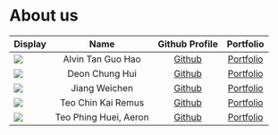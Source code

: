 # About us

Display | Name | Github Profile | Portfolio 
--------|:----:|:--------------:|:---------:
![](https://via.placeholder.com/100.png?text=Photo) | Alvin Tan Guo Hao | [Github](https://github.com/alvintan01) | [Portfolio](team/alvintan01.md)
![](https://via.placeholder.com/100.png?text=Photo) | Deon Chung Hui | [Github](https://github.com/deonchung) | [Portfolio](team/deonchung.md)
![](https://via.placeholder.com/100.png?text=Photo) | Jiang Weichen | [Github](https://github.com/jiangweichen835) | [Portfolio](team/jiangweichen835.md)
![](https://via.placeholder.com/100.png?text=Photo) | Teo Chin Kai Remus | [Github](https://github.com/RemusTeo) | [Portfolio](team/remusteo.md)
![](https://via.placeholder.com/100.png?text=Photo) | Teo Phing Huei, Aeron | [Github](https://github.com/a-tph) | [Portfolio](team/a-tph.md)


